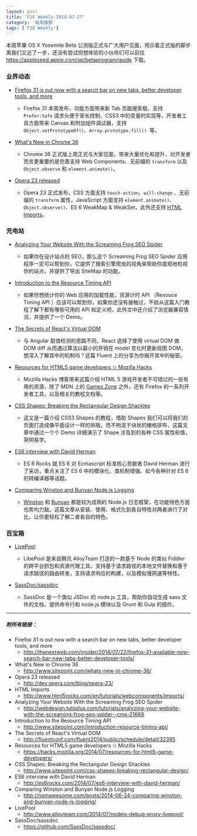 ```yaml
---
layout: post
title: "F2E Weekly-2014-07-27"
category: '每周播报' 
tags: ['F2E Weekly']
---
```


本周苹果 OS X Yosemite Beta 公测版正式与广大用户见面，预示着正式版的脚步离我们又近了一步，还没有尝试但想体验的小伙伴们可以前往 <https://appleseed.apple.com/sp/betaprogram/guide> 下载。

<!--more-->

### 业界动态

- [Firefox 31 is out now with a search bar on new tabs, better developer tools, and more](http://thenextweb.com/insider/2014/07/22/firefox-31-available-now-search-bar-new-tabs-better-developer-tools/)
	- Firefox 31 本周发布，功能方面带来新 Tab 页面搜索框、支持 `Prefer:Safe` 请求头便于家长控制、CSS3 中的变量的实现等，开发者工具方面带来 Canvas 和附加组件调试器，支持 `Object.setPrototypeOf()`、`Array.prototype.fill() `等。 
	
- [What's New in Chrome 36](http://www.sitepoint.com/whats-new-in-chrome-36/)
	- Chrome 36 正式版上周正式与大家见面，带来大量优化和提升，对开发者而言更重要的是完善支持 Web Components、无前缀的 `transform` 以及 `Object.observe` 和 `element.animate()`。
	
- [Opera 23 released](http://dev.opera.com/blog/opera-23/)
	- Opera 23 正式发布，CSS 方面支持 `touch-action`、`will-change` 、无前缀的 `transform` 属性，JavaScript 方面支持 `element.animate()`、`Object.observe()`、ES 6 WeakMap & WeakSet，此外还支持 [HTML Imports](http://www.html5rocks.com/en/tutorials/webcomponents/imports/)。
	

### 充电站

- [Analyzing Your Website With the Screaming Frog SEO Spider](http://webdesign.tutsplus.com/tutorials/analyzing-your-website-with-the-screaming-frog-seo-spider--cms-21669)
	- 如果你在设计站点的 SEO，那么这个 Screaming Frog SEO Spider 应用程序一定可以帮到你，它提供了搜索引擎爬虫的视角来帮助你直观地检视你的站点，并提供了导出 SiteMap 的功能。
	
- [Introduction to the Resource Timing API](http://www.sitepoint.com/introduction-resource-timing-api/)
	- 如果你想统计你的 Web 应用的加载性能，资源计时 API （Resouce Timing API ）应该可以帮到你，如果你还没有接触过，不妨从这篇入门教程了解下都有哪些可用的 API 和定义吧，此外文中还介绍了浏览器兼容情况，并提供了一个 Demo。

- [The Secrets of React's Virtual DOM](http://fluentconf.com/fluent2014/public/schedule/detail/32395) 
	- 与 Angular 脏值检测的思路不同，React 选择了使用 virtual DOM 做 DOM diff 从而通过算法以最小的开销在 model 变化时更新视图 DOM，想深入了解其中的机制吗？这篇 Fluent 上的分享为你揭开其中的秘密。	
- [Resources for HTML5 game developers ✩ Mozilla Hacks](https://hacks.mozilla.org/2014/07/resources-for-html5-game-developers/)
	- Mozilla Hacks 博客带来这篇介绍 HTML 5 游戏开发者不可错过的一些有用的资源，除了 MDN 上的 [Games Zone](http://t.cn/zRtA4mC ) 之外，还有 Firefox 的一系列开发者工具，以及相关的教程文档等。
	
- [CSS Shapes: Breaking the Rectangular Design Shackles](http://www.sitepoint.com/css-shapes-breaking-rectangular-design/)
	- 这又是一篇介绍 CSS3 Shapes 的教程，借助 Shapes 我们可以将我们的页面打造成像平面设计一样的排版，而不拘泥于块状的栅格排布，这篇文章中通过一个个 Demo 详细演示了 Shape 涉及到的各种 CSS 属性和值，简明易学。

- [ES6 interview with David Herman](http://es6rocks.com/2014/07/es6-interview-with-david-herman/)
	- ES 6 Rocks 就 ES 6 对 Ecmascript 标准核心贡献者 David Herman 进行了采访，重点关注了 ES 6 中的模块化、类机制增强、如今各种针对 ES 6 的转编译器等话题。
	
- [Comparing Winston and Bunyan Node.js Logging](http://npmawesome.com/posts/2014-06-24-comparing-winston-and-bunyan-node-js-logging/)
	- [Winston](https://github.com/flatiron/winston) 和 [Bunyan](https://github.com/trentm/node-bunyan) 都是较为成熟的 Node.js 日志框架，在功能特色方面也势均力敌。这篇文章从安装、使用、格式化到各自特性对两者进行了对比，让你更轻松了解二者各自的特色。
	

### 百宝箱

- [LivePool](http://www.alloyteam.com/2014/07/nodejs-debug-proxy-livepool/)
	- LibePool 是来自腾讯 AlloyTeam 打造的一款基于 Node 的类似 Fiddler 的跨平台抓包和资源代理工具，支持基于请求路径的本地文件替换和基于请求路径的路由转发，支持请求响应的构建，以及模拟慢网速等特性。
	
	
- [SassDoc/sassdoc](https://github.com/SassDoc/sassdoc/)
	- SassDoc 是一个类似 JSDoc 的 node.js 工具，帮助你自动生成 sass 文件的文档，提供命令行和 node.js 模块以及 Grunt 和 Gulp 的插件。	
	

---

##### 附所有链接：

- Firefox 31 is out now with a search bar on new tabs, better developer tools, and more
	- http://thenextweb.com/insider/2014/07/22/firefox-31-available-now-search-bar-new-tabs-better-developer-tools/
- What's New in Chrome 36
	- http://www.sitepoint.com/whats-new-in-chrome-36/
- Opera 23 released
	- http://dev.opera.com/blog/opera-23/
- HTML Imports
	- http://www.html5rocks.com/en/tutorials/webcomponents/imports/
- Analyzing Your Website With the Screaming Frog SEO Spider
	- http://webdesign.tutsplus.com/tutorials/analyzing-your-website-with-the-screaming-frog-seo-spider--cms-21669
- Introduction to the Resource Timing API
	- http://www.sitepoint.com/introduction-resource-timing-api/
- The Secrets of React's Virtual DOM
	- http://fluentconf.com/fluent2014/public/schedule/detail/32395
- Resources for HTML5 game developers ✩ Mozilla Hacks
	- https://hacks.mozilla.org/2014/07/resources-for-html5-game-developers/
- CSS Shapes: Breaking the Rectangular Design Shackles
	- http://www.sitepoint.com/css-shapes-breaking-rectangular-design/
- ES6 interview with David Herman
	- http://es6rocks.com/2014/07/es6-interview-with-david-herman/
- Comparing Winston and Bunyan Node.js Logging
	- http://npmawesome.com/posts/2014-06-24-comparing-winston-and-bunyan-node-js-logging/
- LivePool
	- http://www.alloyteam.com/2014/07/nodejs-debug-proxy-livepool/
- SassDoc/sassdoc
	- https://github.com/SassDoc/sassdoc/
